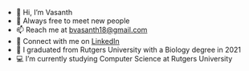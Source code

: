 - 👋 Hi, I’m Vasanth
- 🤝 Always free to meet new people 
- 📫 Reach me at bvasanth18@gmail.com
- 🔗 Connect with me on [LinkedIn](https://www.linkedin.com/in/vasanthbanumurthy/)
- 🧬 I graduated from Rutgers University with a Biology degree in 2021
- 💻 I’m currently studying Computer Science at Rutgers University


<!---
vvhawk/vvhawk is a ✨ special ✨ repository because its `README.md` (this file) appears on your GitHub profile.
You can click the Preview link to take a look at your changes.
--->

